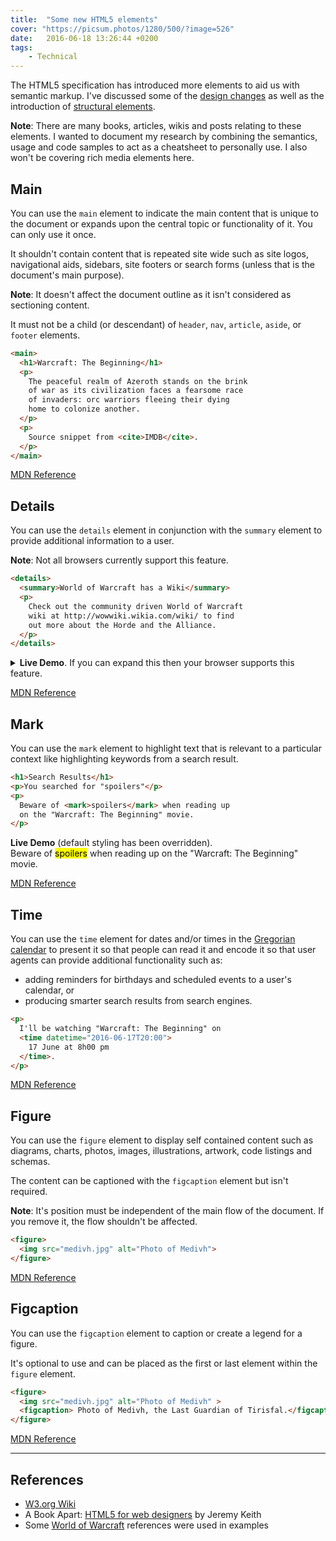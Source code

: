 ```yaml
---
title:  "Some new HTML5 elements"
cover: "https://picsum.photos/1280/500/?image=526"
date:   2016-06-18 13:26:44 +0200
tags:
    - Technical
---
```


The HTML5 specification has introduced more elements to aid us with
semantic markup. I've discussed some of the
[design changes](/blog/design-changes-in-html5/)
as well as the introduction of
[structural elements](/blog/html5-structural-semantics/).

**Note**: There are many books, articles, wikis and posts relating to these elements.
I wanted to document my research by combining the semantics, usage and code
samples to act as a cheatsheet to personally use. I also won't be covering rich
media elements here.

## Main

You can use the `main` element to indicate the main content that is unique to
the document or expands upon the central topic or functionality of it.
You can only use it once.

It shouldn't contain content that is repeated site wide such as site logos,
navigational aids, sidebars, site footers or search forms (unless that is
the document's main purpose).

**Note**: It doesn't affect the document outline as it isn't considered as
sectioning content.

It must not be a child (or descendant) of `header`, `nav`, `article`, `aside`,
or `footer` elements.

```html
<main>
  <h1>Warcraft: The Beginning</h1>
  <p>
    The peaceful realm of Azeroth stands on the brink
    of war as its civilization faces a fearsome race
    of invaders: orc warriors fleeing their dying
    home to colonize another.
  </p>
  <p>
    Source snippet from <cite>IMDB</cite>.
  </p>
</main>
```

[MDN Reference](https://developer.mozilla.org/en/docs/Web/HTML/Element/main)

## Details

You can use the `details` element in conjunction with the `summary` element to
provide additional information to a user.

**Note**: Not all browsers currently support this feature.

```html
<details>
  <summary>World of Warcraft has a Wiki</summary>
  <p>
    Check out the community driven World of Warcraft
    wiki at http://wowwiki.wikia.com/wiki/ to find
    out more about the Horde and the Alliance.
  </p>
</details>
```

<details>
  <summary><b>Live Demo</b>. If you can expand this then your browser supports this feature.</summary>
  <p>
    <b>World of Warcraft has a Wiki</b><br>
    Check out the community driven World of Warcraft wiki at
    <a href="http://wowwiki.wikia.com/wiki/">Wiki</a> to find out more
    about the Horde and the Alliance.
  </p>
</details>

[MDN Reference](https://developer.mozilla.org/en/docs/Web/HTML/Element/details)

## Mark

You can use the `mark` element to highlight text that is relevant to a
particular context like highlighting keywords from a search result.

```html
<h1>Search Results</h1>
<p>You searched for "spoilers"</p>
<p>
  Beware of <mark>spoilers</mark> when reading up
  on the "Warcraft: The Beginning" movie.
</p>
```

<p>
  <b>Live Demo</b> (default styling has been overridden).<br>
  Beware of <mark>spoilers</mark> when reading up on the
  "Warcraft: The Beginning" movie.
</p>

[MDN Reference](https://developer.mozilla.org/en/docs/Web/HTML/Element/mark)

## Time

You can use the `time` element for dates and/or times in the
[Gregorian calendar](https://en.wikipedia.org/wiki/Gregorian_calendar) to
present it so that people can read it and encode it so that user agents
can provide additional functionality such as:

-   adding reminders for birthdays and scheduled events to a user's calendar, or
-   producing smarter search results from search engines.

```html
<p>
  I'll be watching "Warcraft: The Beginning" on
  <time datetime="2016-06-17T20:00">
    17 June at 8h00 pm
  </time>.
</p>
```

[MDN Reference](https://developer.mozilla.org/en/docs/Web/HTML/Element/time)

## Figure

You can use the `figure` element to display self contained content such as
diagrams, charts, photos, images, illustrations, artwork, code listings and
schemas.

The content can be captioned with the `figcaption` element but isn't required.

**Note**: It's position must be independent of the main flow of the document.
If you remove it, the flow shouldn't be affected.

```html
<figure>
  <img src="medivh.jpg" alt="Photo of Medivh">
</figure>
```

[MDN Reference](https://developer.mozilla.org/en/docs/Web/HTML/Element/figure)

## Figcaption

You can use the `figcaption` element to caption or create a legend for a figure.

It's optional to use and can be placed as the first or last element
within the `figure` element.

```html
<figure>
  <img src="medivh.jpg" alt="Photo of Medivh" >
  <figcaption> Photo of Medivh, the Last Guardian of Tirisfal.</figcaption>
</figure>
```

[MDN Reference](https://developer.mozilla.org/en/docs/Web/HTML/Element/figcaption)

* * *

## References

-   [W3.org Wiki](https://www.w3.org/wiki/HTML_structural_elements)
-   A Book Apart: [HTML5 for web designers](https://abookapart.com/products/html5-for-web-designers)
    by Jeremy Keith
-   Some [World of Warcraft](http://wowwiki.wikia.com/) references were used in
    examples
